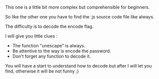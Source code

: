 This one is a little bit more complex but comprehensible for beginners.

So like the other one you have to find the .js source code file like always.

The difficulty is to decode the encode flag.

I will give you little clues :

- The function "unescape" is always.
- Be attentive to the way is encode the password.
- Don't forget any function to decode it.

You will have a start to understand how to decode but after I will let you find, otherwise it will be not funny ;)



